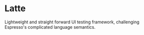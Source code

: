 # Latte

Lightweight and straight forward UI testing framework, challenging 
Espresso's complicated language semantics.